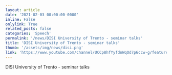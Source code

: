 ```yaml
---
layout: article
date: '2021-02-03 00:00:00-0000'
inline: False
onlylink: True
related_posts: false
categories: 'Speech'
permalink: '/news/DISI University of Trento - seminar talks'
title: 'DISI University of Trento - seminar talks'
thumb: '/assets/img/news/disi.png'
link: 'https://www.youtube.com/channel/UCCp8hfYyfdnWqOd7p6ccw-g/featured'
---
```

DISI University of Trento - seminar talks
